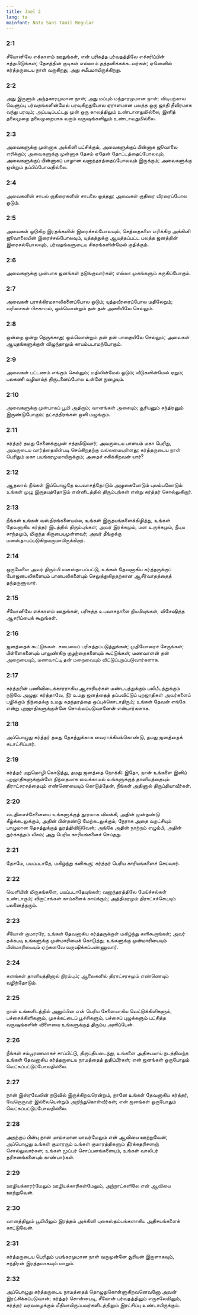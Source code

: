 ```yaml
---
title: Joel 2
lang: ta
mainfont: Noto Sans Tamil Regular
---
```


###  2:1

சீயோனிலே எக்காளம் ஊதுங்கள், என் பரிசுத்த பர்வதத்திலே எச்சரிப்பின் சத்தமிடுங்கள்; தேசத்தின் குடிகள் எல்லாம் தத்தளிக்கக்கடவர்கள்; ஏனெனில் கர்த்தருடைய நாள் வருகிறது, அது சமீபமாயிருக்கிறது.

###  2:2

அது இருளும் அந்தகாரமுமான நாள்; அது மப்பும் மந்தாரமுமான நாள்; விடியற்கால வெளுப்பு பர்வதங்களின்மேல் பரவுகிறதுபோல ஏராளமான பலத்த ஒரு ஜாதி தீவிரமாக வந்து பரவும்; அப்படிப்பட்டது முன் ஒரு காலத்திலும் உண்டானதுமில்லை, இனித் தலைமுறை தலைமுறையாக வரும் வருஷங்களிலும் உண்டாவதுமில்லை.

###  2:3

அவைகளுக்கு முன்னாக அக்கினி பட்சிக்கும், அவைகளுக்குப் பின்னாக ஜூவாலை எரிக்கும்; அவைகளுக்கு முன்னாக தேசம் ஏதேன் தோட்டத்தைப்போலவும், அவைகளுக்குப் பின்னாகப் பாழான வனாந்தரத்தைப்போலவும் இருக்கும்; அவைகளுக்கு ஒன்றும் தப்பிப்போவதில்லை.

###  2:4

அவைகளின் சாயல் குதிரைகளின் சாயலை ஒத்தது; அவைகள் குதிரை வீரரைப்போல ஓடும்.

###  2:5

அவைகள் ஓடுகிற இரதங்களின் இரைச்சல்போலவும், செத்தைகளை எரிக்கிற அக்கினி ஜூவாலையின் இரைச்சல்போலவும், யுத்தத்துக்கு ஆயத்தப்பட்ட பலத்த ஜனத்தின் இரைசல்போலவும், பர்வதங்களுடைய சிகரங்களின்மேல் குதிக்கும்.

###  2:6

அவைகளுக்கு முன்பாக ஜனங்கள் நடுங்குவார்கள்; எல்லா முகங்களும் கருகிப்போகும்.

###  2:7

அவைகள் பராக்கிரமசாலிகளைப்போல ஓடும்; யுத்தவீரரைப்போல மதிலேறும்; வரிசைகள் பிசகாமல், ஒவ்வொன்றும் தன் தன் அணியிலே செல்லும்.

###  2:8

ஒன்றை ஒன்று நெருக்காது; ஒவ்வொன்றும் தன் தன் பாதையிலே செல்லும்; அவைகள் ஆயுதங்களுக்குள் விழுந்தாலும் காயம்படாமற்போகும்.

###  2:9

அவைகள் பட்டணம் எங்கும் செல்லும்; மதிலின்மேல் ஓடும்; வீடுகளின்மேல் ஏறும்; பலகணி வழியாய்த் திருடனைப்போல உள்ளே நுழையும்.

###  2:10

அவைகளுக்கு முன்பாகப் பூமி அதிரும்; வானங்கள் அசையும்; சூரியனும் சந்திரனும் இருண்டுபோகும்; நட்சத்திரங்கள் ஒளி மழுங்கும்.

###  2:11

கர்த்தர் தமது சேனைக்குமுன் சத்தமிடுவார்; அவருடைய பாளயம் மகா பெரிது, அவருடைய வார்த்தையின்படி செய்கிறதற்கு வல்லமையுள்ளது; கர்த்தருடைய நாள் பெரிதும் மகா பயங்கரமுமாயிருக்கும்; அதைச் சகிக்கிறவன் யார்?

###  2:12

ஆதலால் நீங்கள் இப்பொழுதே உபவாசத்தோடும் அழுகையோடும் புலம்பலோடும் உங்கள் முழு இருதயத்தோடும் என்னிடத்தில் திரும்புங்கள் என்று கர்த்தர் சொல்லுகிறார்.

###  2:13

நீங்கள் உங்கள் வஸ்திரங்களையல்ல, உங்கள் இருதயங்களைக்கிழித்து, உங்கள் தேவனாகிய கர்த்தர் இடத்தில் திரும்புங்கள்; அவர் இரக்கமும், மன உருக்கமும், நீடிய சாந்தமும், மிகுந்த கிருபையுமுள்ளவர்; அவர் தீங்குக்கு மனஸ்தாபப்படுகிறவருமாயிருக்கிறார்.

###  2:14

ஒருவேளை அவர் திரும்பி மனஸ்தாபப்பட்டு, உங்கள் தேவனாகிய கர்த்தருக்குப் போஜனபலிகளையும் பானபலிகளையும் செலுத்துகிறதற்கான ஆசீர்வாதத்தைத் தந்தருளுவார்.

###  2:15

சீயோனிலே எக்காளம் ஊதுங்கள், பரிசுத்த உபவாசநாளை நியமியுங்கள், விசேஷித்த ஆசரிப்பைக் கூறுங்கள்.

###  2:16

ஜனத்தைக் கூட்டுங்கள். சபையைப் பரிசுத்தப்படுத்துங்கள்; முதியோரைச் சேருங்கள்; பிள்ளைகளையும் பாலுண்கிற குழந்தைகளையும் கூட்டுங்கள்; மணவாளன் தன் அறையையும், மணவாட்டி தன் மறைவையும் விட்டுப்புறப்படுவார்களாக.

###  2:17

கர்த்தரின் பணிவிடைக்காரராகிய ஆசாரியர்கள் மண்டபத்துக்கும் பலிபீடத்துக்கும் நடுவே அழுது: கர்த்தாவே, நீர் உமது ஜனத்தைத் தப்பவிட்டுப் புறஜாதிகள் அவர்களைப் பழிக்கும் நிந்தைக்கு உமது சுதந்தரத்தை ஒப்புக்கொடாதிரும்; உங்கள் தேவன் எங்கே என்று புறஜாதிகளுக்குள்ளே சொல்லப்படுவானேன் என்பார்களாக.

###  2:18

அப்பொழுது கர்த்தர் தமது தேசத்துக்காக வைராக்கியங்கொண்டு, தமது ஜனத்தைக் கடாட்சிப்பார்.

###  2:19

கர்த்தர் மறுமொழி கொடுத்து, தமது ஜனத்தை நோக்கி: இதோ, நான் உங்களை இனிப் புறஜாதிகளுக்குள்ளே நிந்தையாக வைக்காமல் உங்களுக்குத் தானியத்தையும் திராட்சரசத்தையும் எண்ணெயையும் கொடுத்தேன், நீங்கள் அதினால் திருப்தியாவீர்கள்.

###  2:20

வடதிசைச்சேனையை உங்களுக்குத் தூரமாக விலக்கி, அதின் முன்தண்டு கீழ்க்கடலுக்கும், அதின் பின்தண்டு மேற்கடலுக்கும், நேராக அதை வறட்சியும் பாழுமான தேசத்துக்குத் துரத்திவிடுவேன்; அங்கே அதின் நாற்றம் எழும்பி, அதின் துர்க்கந்தம் வீசும்; அது பெரிய காரியங்களைச் செய்தது.

###  2:21

தேசமே, பயப்படாதே, மகிழ்ந்து களிகூரு; கர்த்தர் பெரிய காரியங்களைச் செய்வார்.

###  2:22

வெளியின் மிருகங்களே, பயப்படாதேயுங்கள்; வனாந்தரத்திலே மேய்ச்சல்கள் உண்டாகும்; விருட்சங்கள் காய்களைக் காய்க்கும்; அத்திமரமும் திராட்சச்செடியும் பலனைத்தரும்.

###  2:23

சீயோன் குமாரரே, உங்கள் தேவனாகிய கர்த்தருக்குள் மகிழ்ந்து களிகூருங்கள்; அவர் தக்கபடி உங்களுக்கு முன்மாரியைக் கொடுத்து, உங்களுக்கு முன்மாரியையும் பின்மாரியையும் ஏற்கனவே வருஷிக்கப்பண்ணுவார்.

###  2:24

களங்கள் தானியத்தினால் நிரம்பும்; ஆலைகளில் திராட்சரசமும் எண்ணெயும் வழிந்தோடும்.

###  2:25

நான் உங்களிடத்தில் அனுப்பின என் பெரிய சேனையாகிய வெட்டுக்கிளிகளும், பச்சைக்கிளிகளும், முசுக்கட்டைப் பூச்சிகளும், பச்சைப் புழுக்களும் பட்சித்த வருஷங்களின் விளைவை உங்களுக்குத் திரும்ப அளிப்பேன்.

###  2:26

நீங்கள் சம்பூரணமாகச் சாப்பிட்டு, திருப்தியடைந்து, உங்களை அதிசயமாய் நடத்திவந்த உங்கள் தேவனாகிய கர்த்தருடைய நாமத்தைத் துதிப்பீர்கள்; என் ஜனங்கள் ஒருபோதும் வெட்கப்பட்டுப்போவதில்லை.

###  2:27

நான் இஸ்ரவேலின் நடுவில் இருக்கிறவரென்றும், நானே உங்கள் தேவனாகிய கர்த்தர், வேறொருவர் இல்லையென்றும் அறிந்துகொள்வீர்கள்; என் ஜனங்கள் ஒருபோதும் வெட்கப்பட்டுப்போவதில்லை.

###  2:28

அதற்குப் பின்பு நான் மாம்சமான யாவர்மேலும் என் ஆவியை ஊற்றுவேன்; அப்பொழுது உங்கள் குமாரரும் உங்கள் குமாரத்திகளும் தீர்க்கதரிசனஞ் சொல்லுவார்கள்; உங்கள் மூப்பர் சொப்பனங்களையும், உங்கள் வாலிபர் தரிசனங்களையும் காண்பார்கள்.

###  2:29

ஊழியக்காரர்மேலும் ஊழியக்காரிகள்மேலும், அந்நாட்களிலே என் ஆவியை ஊற்றுவேன்.

###  2:30

வானத்திலும் பூமியிலும் இரத்தம் அக்கினி புகைஸ்தம்பங்களாகிய அதிசயங்களைக் காட்டுவேன்.

###  2:31

கர்த்தருடைய பெரிதும் பயங்கரமுமான நாள் வருமுன்னே சூரியன் இருளாகவும், சந்திரன் இரத்தமாகவும் மாறும்.

###  2:32

அப்பொழுது கர்த்தருடைய நாமத்தைத் தொழுதுகொள்ளுகிறவனெவனோ அவன் இரட்சிக்கப்படுவான்; கர்த்தர் சொன்னபடி, சீயோன் பர்வதத்திலும் எருசலேமிலும், கர்த்தர் வரவழைக்கும் மீதியாயிருப்பவர்களிடத்திலும் இரட்சிப்பு உண்டாயிருக்கும்.


